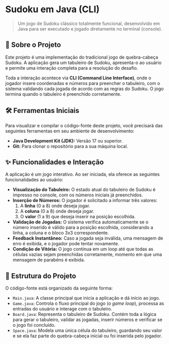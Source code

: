 # Sudoku em Java (CLI)

> Um jogo de Sudoku clássico totalmente funcional, desenvolvido em Java para ser executado e jogado diretamente no terminal (console).

## 📜 Sobre o Projeto

Este projeto é uma implementação do tradicional jogo de quebra-cabeça Sudoku. A aplicação gera um tabuleiro de Sudoku, apresenta-o ao usuário e permite uma interação completa para a resolução do desafio.

Toda a interação acontece via **CLI (Command Line Interface)**, onde o jogador insere coordenadas e números para preencher o tabuleiro, com o sistema validando cada jogada de acordo com as regras do Sudoku. O jogo termina quando o tabuleiro é preenchido corretamente.

## 🛠️ Ferramentas Iniciais

Para visualizar e compilar o código-fonte deste projeto, você precisará das seguintes ferramentas em seu ambiente de desenvolvimento:

* **Java Development Kit (JDK):** Versão 17 ou superior.
* **Git:** Para clonar o repositório para a sua máquina local.

## ✨ Funcionalidades e Interação

A aplicação é um jogo interativo. Ao ser iniciada, ela oferece as seguintes funcionalidades ao usuário:

* **Visualização do Tabuleiro:** O estado atual do tabuleiro de Sudoku é impresso no console, com os números iniciais já preenchidos.
* **Inserção de Números:** O jogador é solicitado a informar três valores:
    1.  A **linha** (0 a 8) onde deseja jogar.
    2.  A **coluna** (0 a 8) onde deseja jogar.
    3.  O **valor** (1 a 9) que deseja inserir na posição escolhida.
* **Validação de Jogadas:** O sistema verifica automaticamente se o número inserido é válido para a posição escolhida, considerando a linha, a coluna e o bloco 3x3 correspondente.
* **Feedback Instantâneo:** Caso a jogada seja inválida, uma mensagem de erro é exibida, e o jogador pode tentar novamente.
* **Condição de Vitória:** O jogo continua em um loop até que todas as células vazias sejam preenchidas corretamente, momento em que uma mensagem de parabéns é exibida.

## 📁 Estrutura do Projeto

O código-fonte está organizado da seguinte forma:

* `Main.java`: A classe principal que inicia a aplicação e dá início ao jogo.
* `Game.java`: Controla o fluxo principal do jogo (o *game loop*), processa as entradas do usuário e interage com o tabuleiro.
* `Board.java`: Representa o tabuleiro de Sudoku. Contém toda a lógica para gerar o tabuleiro, validar as jogadas, inserir números e verificar se o jogo foi concluído.
* `Space.java`: Modela uma única célula do tabuleiro, guardando seu valor e se ela faz parte do quebra-cabeça inicial ou foi inserida pelo jogador.
